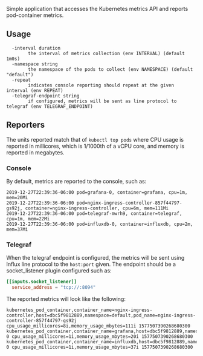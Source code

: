 Simple application that accesses the Kubernetes metrics API and reports pod-container metrics.

## Usage

```
  -interval duration
    	the interval of metrics collection (env INTERVAL) (default 1m0s)
  -namespace string
    	the namespace of the pods to collect (env NAMESPACE) (default "default")
  -repeat
    	indicates console reporting should repeat at the given interval (env REPEAT)
  -telegraf-endpoint string
    	if configured, metrics will be sent as line protocol to telegraf (env TELEGRAF_ENDPOINT)
```

## Reporters

The units reported match that of `kubectl top pods` where CPU usage is reported in millicores, which is 1/1000th of a vCPU core, and memory is reported in megabytes.

### Console

By default, metrics are reported to the console, such as:

```
2019-12-27T22:39:36-06:00 pod=grafana-0, container=grafana, cpu=1m, mem=20Mi
2019-12-27T22:39:36-06:00 pod=nginx-ingress-controller-857f44797-gs92j, container=nginx-ingress-controller, cpu=6m, mem=111Mi
2019-12-27T22:39:36-06:00 pod=telegraf-mwrh9, container=telegraf, cpu=1m, mem=22Mi
2019-12-27T22:39:36-06:00 pod=influxdb-0, container=influxdb, cpu=2m, mem=37Mi
```

### Telegraf

When the telegraf endpoint is configured, the metrics will be sent using Influx line protocol to the `host:port` given. The endpoint should be a socket_listener plugin configured such as:

```toml
[[inputs.socket_listener]]
  service_address = "tcp://:8094"
```

The reported metrics will look like the following:
```
kubernetes_pod_container,container_name=nginx-ingress-controller,host=dbc5f9812889,namespace=default,pod_name=nginx-ingress-controller-857f44797-gs92j cpu_usage_millicores=8i,memory_usage_mbytes=111i 1577507390268680300
kubernetes_pod_container,container_name=grafana,host=dbc5f9812889,namespace=default,pod_name=grafana-0 cpu_usage_millicores=1i,memory_usage_mbytes=20i 1577507390268680300
kubernetes_pod_container,container_name=influxdb,host=dbc5f9812889,namespace=default,pod_name=influxdb-0 cpu_usage_millicores=1i,memory_usage_mbytes=37i 1577507390268680300
```

